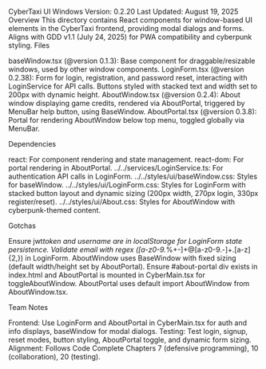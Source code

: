 CyberTaxi UI Windows
Version: 0.2.20 Last Updated: August 19, 2025
Overview
This directory contains React components for window-based UI elements in the CyberTaxi frontend, providing modal dialogs and forms. Aligns with GDD v1.1 (July 24, 2025) for PWA compatibility and cyberpunk styling.
Files

baseWindow.tsx (@version 0.1.3): Base component for draggable/resizable windows, used by other window components.
LoginForm.tsx (@version 0.2.38): Form for login, registration, and password reset, interacting with LoginService for API calls. Buttons styled with stacked text and width set to 200px with dynamic height.
AboutWindow.tsx (@version 0.2.4): About window displaying game credits, rendered via AboutPortal, triggered by MenuBar help button, using BaseWindow.
AboutPortal.tsx (@version 0.3.8): Portal for rendering AboutWindow below top menu, toggled globally via MenuBar.

Dependencies

react: For component rendering and state management.
react-dom: For portal rendering in AboutPortal.
../../services/LoginService.ts: For authentication API calls in LoginForm.
../../styles/ui/baseWindow.css: Styles for baseWindow.
../../styles/ui/LoginForm.css: Styles for LoginForm with stacked button layout and dynamic sizing (200px width, 270px login, 330px register/reset).
../../styles/ui/About.css: Styles for AboutWindow with cyberpunk-themed content.

Gotchas

Ensure jwt*token and username are in localStorage for LoginForm state persistence.
Validate email with regex ([a-z0-9.*%+-]+@[a-z0-9.-]+\.[a-z]{2,}) in LoginForm.
AboutWindow uses BaseWindow with fixed sizing (default width/height set by AboutPortal).
Ensure #about-portal div exists in index.html and AboutPortal is mounted in CyberMain.tsx for toggleAboutWindow.
AboutPortal uses default import AboutWindow from AboutWindow.tsx.

Team Notes

Frontend: Use LoginForm and AboutPortal in CyberMain.tsx for auth and info displays, baseWindow for modal dialogs.
Testing: Test login, signup, reset modes, button styling, AboutPortal toggle, and dynamic form sizing.
Alignment: Follows Code Complete Chapters 7 (defensive programming), 10 (collaboration), 20 (testing).
